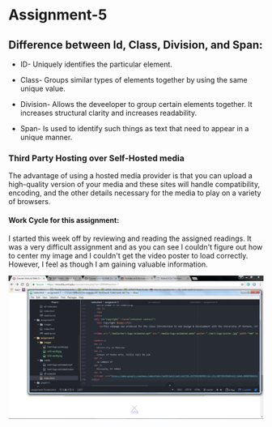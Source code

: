 # Assignment-5
## Difference between Id, Class, Division, and Span:
- ID-  Uniquely identifies the particular element.

- Class-  Groups similar types of elements together by using the same unique value.

- Division- Allows the deveeloper to group certain elements together.  It increases structural clarity and increases readability.

- Span-  Is used to identify such things as text that need to appear in a unique manner.
### Third Party Hosting over Self-Hosted media
The advantage of using a hosted media provider is that you can upload a high-quality version of your media and these sites will handle compatibility, encoding, and the other details necessary for the media to play on a variety of browsers.

#### Work Cycle for this assignment:
I started this week off by reviewing and reading the assigned readings.  It was a very difficult assignment and as you can see I couldn't figure out how to center my image and I couldn't get the video poster to load correctly.  However, I feel as though I am gaining valuable information.

![Image of my Workspace](./images/screenshot.png)
